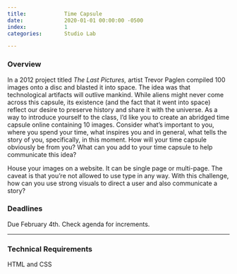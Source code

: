 ```yaml
---
title:            Time Capsule
date:             2020-01-01 00:00:00 -0500
index:            1
categories:       Studio Lab

---
```


### Overview

In a 2012 project titled <em>The Last Pictures,</em> artist Trevor Paglen compiled 100 images onto a disc and blasted it into space. The idea was that technological artifacts will outlive mankind. While aliens might never come across this capsule, its existence (and the fact that it went into space) reflect our desire to preserve history and share it with the universe. As a way to introduce yourself to the class, I’d like you to create an abridged time capsule online containing 10 images. Consider what’s important to you, where you spend your time, what inspires you and in general, what tells the story of you, specifically, in this moment. How will your time capsule obviously be from you? What can you add to your time capsule to help communicate this idea?

House your images on a website. It can be single page or multi-page. The caveat is that you’re not allowed to use type in any way. With this challenge, how can you use strong visuals to direct a user and also communicate a story?


### Deadlines

Due February 4th. Check agenda for increments.

---

### Technical Requirements

HTML and CSS
